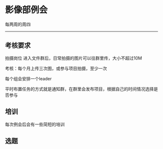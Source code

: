 # 影像部例会

每两周的周四

---

## 考核要求

拍摄岗位
进入文件群后，日常拍摄的图片可以往群里传，大小不超过10M

考核：每个月上传三次图，或参与项目拍摄，至少一次

每个组会安排一个leader

平时布置任务的方式就是通知群，在群里会发布项目，根据自己的时间情况选择是否参与

## 培训

每次例会后会有一些简短的培训

## 选题